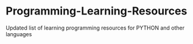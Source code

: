 # Programming-Learning-Resources
Updated list of learning programming resources for PYTHON and other languages
